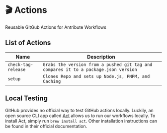 # 🎬 Actions

Reusable GitGub Actions for Antribute Workflows

## List of Actions

| Name                | Description                                                                         |
| ------------------- | ----------------------------------------------------------------------------------- |
| `check-tag-release` | `Grabs the version from a pushed git tag and compares it to a package.json version` |
| `setup`             | `Clones Repo and sets up Node.js, PNPM, and Caching`                                |

## Local Testing

GitHub provides no official way to test GitHub actions locally. Luckily, an open source CLI app
called [Act](https://github.com/nektos/act) allows us to run our workflows locally. To install Act,
simply run `brew install act`. Other installation instructions can be found in their official
documentation.
